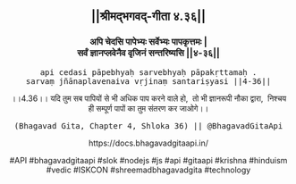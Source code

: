 <center><h2>||श्रीमद्‍भगवद्‍-गीता ४.३६||</h2>
<h3>अपि चेदसि पापेभ्यः सर्वेभ्यः पापकृत्तमः |<br/>सर्वं ज्ञानप्लवेनैव वृजिनं सन्तरिष्यसि ||४-३६||</h3>
<pre>api cedasi pāpebhyaḥ sarvebhyaḥ pāpakṛttamaḥ .<br/>sarvaṃ jñānaplavenaiva vṛjinaṃ santariṣyasi ||4-36||</pre>
<p>।।4.36।। यदि तुम सब पापियों से भी अधिक पाप करने वाले हो,  तो भी ज्ञानरूपी नौका द्वारा,  निश्चय ही सम्पूर्ण पापों का तुम संतरण कर जाओगे।।</p>
<pre>(Bhagavad Gita, Chapter 4, Shloka 36) || @BhagavadGitaApi</pre><p>https://docs.bhagavadgitaapi.in/</p><p>#API #bhagavadgitaapi #slok #nodejs #js #api #gitaapi #krishna #hinduism #vedic #ISKCON #shreemadbhagavadgita #technology</p></center>